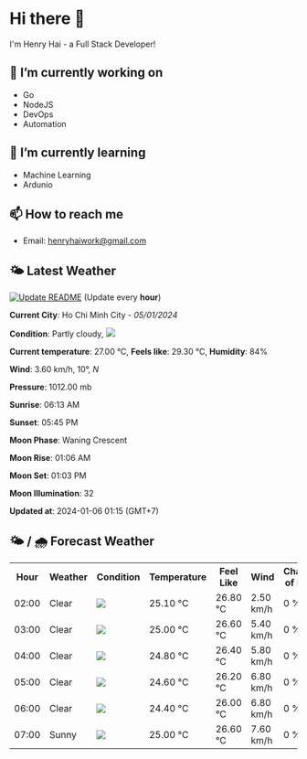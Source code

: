 # Hi there 👋

I'm Henry Hai - a Full Stack Developer!

## 🔭 I’m currently working on

- Go
- NodeJS
- DevOps
- Automation

## 🌱 I’m currently learning

- Machine Learning
- Ardunio

## 📫 How to reach me

- Email: <henryhaiwork@gmail.com>

## 🌤️ Latest Weather
[![Update README](https://github.com/henry0hai/henry0hai/actions/workflows/udpateReadme.yml/badge.svg)](https://github.com/henry0hai/henry0hai/actions/workflows/udpateReadme.yml)
(Update every **hour**)
<!-- CURRENT_WEATHER:START -->
**Current City**: Ho Chi Minh City - *05/01/2024*

**Condition**: Partly cloudy, <img src="https://cdn.weatherapi.com/weather/64x64/night/116.png"/>

**Current temperature**: 27.00 °C, **Feels like**: 29.30 °C, **Humidity**: 84%

**Wind**: 3.60 km/h, 10°, *N*

**Pressure**: 1012.00 mb

**Sunrise**: 06:13 AM

**Sunset**: 05:45 PM

**Moon Phase**: Waning Crescent

**Moon Rise**: 01:06 AM

**Moon Set**: 01:03 PM

**Moon Illumination**: 32

**Updated at**: 2024-01-06 01:15 (GMT+7)<!-- CURRENT_WEATHER:END -->

## 🌤️ / 🌧️ Forecast Weather
<!-- FORECAST_WEATHER:START -->
<table>
		<tr>
			<th>Hour</th>
			<th>Weather</th>
			<th>Condition</th>
			<th>Temperature</th>
			<th>Feel Like</th>
			<th>Wind</th>
			<th>Chance of Rain</th>
		</tr>
				<tr>
					<td>02:00</td>
					<td>Clear</td>
					<td><img src='https://cdn.weatherapi.com/weather/64x64/night/113.png'/></td>
					<td>25.10 °C</td>
					<td>26.80 °C</td>
					<td>2.50 km/h</td>
					<td>0 %</td>
				</tr>
				<tr>
					<td>03:00</td>
					<td>Clear</td>
					<td><img src='https://cdn.weatherapi.com/weather/64x64/night/113.png'/></td>
					<td>25.00 °C</td>
					<td>26.60 °C</td>
					<td>5.40 km/h</td>
					<td>0 %</td>
				</tr>
				<tr>
					<td>04:00</td>
					<td>Clear</td>
					<td><img src='https://cdn.weatherapi.com/weather/64x64/night/113.png'/></td>
					<td>24.80 °C</td>
					<td>26.40 °C</td>
					<td>5.80 km/h</td>
					<td>0 %</td>
				</tr>
				<tr>
					<td>05:00</td>
					<td>Clear</td>
					<td><img src='https://cdn.weatherapi.com/weather/64x64/night/113.png'/></td>
					<td>24.60 °C</td>
					<td>26.20 °C</td>
					<td>6.80 km/h</td>
					<td>0 %</td>
				</tr>
				<tr>
					<td>06:00</td>
					<td>Clear</td>
					<td><img src='https://cdn.weatherapi.com/weather/64x64/night/113.png'/></td>
					<td>24.40 °C</td>
					<td>26.00 °C</td>
					<td>6.80 km/h</td>
					<td>0 %</td>
				</tr>
				<tr>
					<td>07:00</td>
					<td>Sunny</td>
					<td><img src='https://cdn.weatherapi.com/weather/64x64/day/113.png'/></td>
					<td>25.00 °C</td>
					<td>26.60 °C</td>
					<td>7.60 km/h</td>
					<td>0 %</td>
				</tr>
</table>
<!-- FORECAST_WEATHER:END -->
